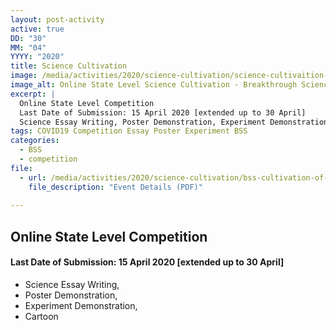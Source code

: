 ```yaml
---
layout: post-activity
active: true
DD: "30"
MM: "04"
YYYY: "2020"
title: Science Cultivation
image: /media/activities/2020/science-cultivation/science-cultivaition-online-state-level-competition-bss.jpg
image_alt: Online State Level Science Cultivation - Breakthrough Science Society 2020
excerpt: |
  Online State Level Competition
  Last Date of Submission: 15 April 2020 [extended up to 30 April]
  Science Essay Writing, Poster Demonstration, Experiment Demonstration, Cartoon
tags: COVID19 Competition Essay Poster Experiment BSS
categories:
  - BSS
  - competition
file: 
  - url: /media/activities/2020/science-cultivation/bss-cultivation-of-science-online-competition-2020.pdf
    file_description: "Event Details (PDF)"
  
---
```

## **Online State Level Competition** 

#### **Last Date of Submission:** 15 April 2020 **\[extended up to 30 April]** 

* Science Essay Writing, 
* Poster Demonstration, 
* Experiment Demonstration, 
* Cartoon
